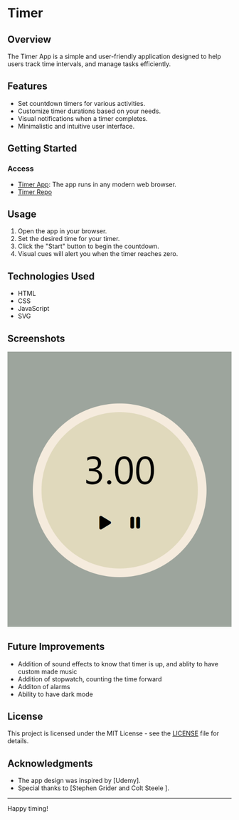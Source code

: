 # Timer 

## Overview

The Timer App is a simple and user-friendly application designed to help users track time intervals, and manage tasks efficiently.

## Features

- Set countdown timers for various activities.
- Customize timer durations based on your needs.
- Visual notifications when a timer completes.
- Minimalistic and intuitive user interface.

## Getting Started

### Access 

- [Timer App](https://ed2022.github.io/timer/): The app runs in any modern web browser.
- [Timer Repo](https://github.com/ed2022/timer)

## Usage

1. Open the app in your browser.
2. Set the desired time for your timer.
3. Click the "Start" button to begin the countdown.
4. Visual cues will alert you when the timer reaches zero.

## Technologies Used

- HTML
- CSS
- JavaScript
- SVG 


## Screenshots

![Timer App Screenshot 1](Source/Screenshot-app.png)

## Future Improvements

- Addition of sound effects to know that timer is up, and ablity to have custom made music
- Addition of stopwatch, counting the time forward 
- Additon of alarms 
- Ability to have dark mode

## License

This project is licensed under the MIT License - see the [LICENSE](LICENSE) file for details.

## Acknowledgments

- The app design was inspired by [Udemy].
- Special thanks to [Stephen Grider and Colt Steele ].

---

Happy timing!
